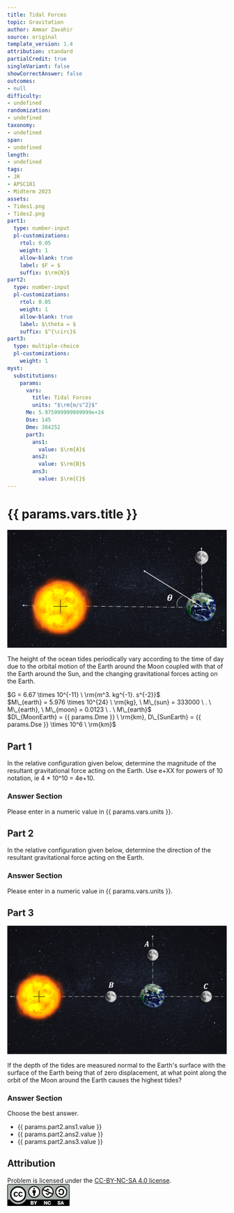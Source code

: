 ```yaml
---
title: Tidal Forces
topic: Gravitation
author: Ammar Zavahir
source: original
template_version: 1.4
attribution: standard
partialCredit: true
singleVariant: false
showCorrectAnswer: false
outcomes:
- null
difficulty:
- undefined
randomization:
- undefined
taxonomy:
- undefined
span:
- undefined
length:
- undefined
tags:
- JR
- APSC181
- Midterm 2023
assets:
- Tides1.png
- Tides2.png
part1:
  type: number-input
  pl-customizations:
    rtol: 0.05
    weight: 1
    allow-blank: true
    label: $F = $
    suffix: $\rm{N}$
part2:
  type: number-input
  pl-customizations:
    rtol: 0.05
    weight: 1
    allow-blank: true
    label: $\theta = $
    suffix: $^{\circ}$
part3:
  type: multiple-choice
  pl-customizations:
    weight: 1
myst:
  substitutions:
    params:
      vars:
        title: Tidal Forces
        units: "$\rm{m/s^2}$"
      Me: 5.975999999999999e+24
      Dse: 145
      Dme: 384252
      part3:
        ans1:
          value: $\rm{A}$
        ans2:
          value: $\rm{B}$
        ans3:
          value: $\rm{C}$
---
```

# {{ params.vars.title }}
<img src="Tides1.png" width=700>

The height of the ocean tides periodically vary according to the time of day due to the orbital motion of the Earth around the Moon coupled with that of the Earth around the Sun, and the changing gravitational forces acting on the Earth.

$G = 6.67 \times 10^{-11} \ \rm{m^3. kg^{-1}. s^{-2}}$ <br> $M\_{earth} = 5.976 \times 10^{24} \ \rm{kg}, \ M\_{sun} = 333000 \ . \ M\_{earth}, \ M\_{moon} = 0.0123 \ . \ M\_{earth}$ <br>
$D\_{MoonEarth} = {{ params.Dme }} \ \rm{km}, D\_{SunEarth} = {{ params.Dse }} \times 10^6 \ \rm{km}$

## Part 1

In the relative configuration given below, determine the magnitude of the resultant gravitational force acting on the Earth. Use e+XX for powers of 10 notation, ie 4 * 10^10 = 4e+10.

### Answer Section

Please enter in a numeric value in {{ params.vars.units }}.

## Part 2

In the relative configuration given below, determine the direction of the resultant gravitational force acting on the Earth.

### Answer Section

Please enter in a numeric value in {{ params.vars.units }}.

## Part 3

<img src="Tides2.png" width=700>

If the depth of the tides are measured normal to the Earth's surface with the surface of the Earth being that of zero displacement, at what point along the orbit of the Moon around the Earth causes the highest tides?

### Answer Section

Choose the best answer.

- {{ params.part2.ans1.value }}
- {{ params.part2.ans2.value }}
- {{ params.part2.ans3.value }}

## Attribution

Problem is licensed under the [CC-BY-NC-SA 4.0 license](https://creativecommons.org/licenses/by-nc-sa/4.0/).<br> ![The Creative Commons 4.0 license requiring attribution-BY, non-commercial-NC, and share-alike-SA license.](https://raw.githubusercontent.com/firasm/bits/master/by-nc-sa.png)